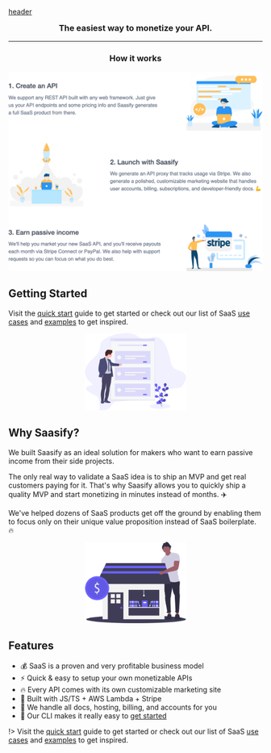 [header](_header.md ':include')

<h3 align="center" style="margin-top: .6rem">
  The easiest way to monetize your API.
</h3>

---

<h3 align="center">
  How it works
</h3>

<p align="center">
  <img src="_media/saasify-how-it-works-v4-body.png" alt="How Saasify Works" />
</p>

## Getting Started

Visit the [quick start](quick-start.md) guide to get started or check out our list of SaaS [use cases](use-cases.md) and [examples](examples.md) to get inspired.

<p align="center">
  <img src="_media/undraw/onboarding.svg" alt="Onboarding" width="200" />
</p>

## Why Saasify?

We built Saasify as an ideal solution for makers who want to earn passive income from their side projects.

The only real way to validate a SaaS idea is to ship an MVP and get real customers paying for it. That's why Saasify allows you to quickly ship a quality MVP and start monetizing in minutes instead of months. ✈️

We've helped dozens of SaaS products get off the ground by enabling them to focus only on their unique value proposition instead of SaaS boilerplate. 🔥

<p align="center">
  <img src="_media/undraw/business_shop.svg" alt="Online shop" width="200" />
</p>

## Features

- 💰 SaaS is a proven and very profitable business model
- ⚡️️ Quick & easy to setup your own monetizable APIs
- 🔥 Every API comes with its own customizable marketing site
- 💯 Built with JS/TS + AWS Lambda + Stripe
- 🤖 We handle all docs, hosting, billing, and accounts for you
- 🚀 Our CLI makes it really easy to [get started](quick-start.md)

!> Visit the [quick start](quick-start.md) guide to get started or check out our list of SaaS [use cases](use-cases.md) and [examples](examples.md) to get inspired.
